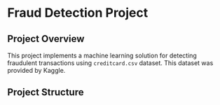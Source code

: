 # Fraud Detection Project

## Project Overview
This project implements a machine learning solution for detecting fraudulent transactions using `creditcard.csv` dataset. This dataset was provided by Kaggle. 

## Project Structure 